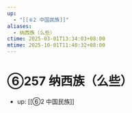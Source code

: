 ```yaml
---
up:
  - "[[⑥2 中国民族]]"
aliases:
  - 纳西族（么些）
ctime: 2025-03-01T13:34:03+08:00
mtime: 2025-10-01T11:40:32+08:00
---
```


# ⑥257 纳西族（么些）

- up: [[⑥2 中国民族]]
